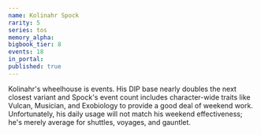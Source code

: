 ```yaml
---
name: Kolinahr Spock
rarity: 5
series: tos
memory_alpha:
bigbook_tier: 8
events: 18
in_portal:
published: true
---
```


Kolinahr's wheelhouse is events. His DIP base nearly doubles the next closest variant and Spock's event count includes character-wide traits like Vulcan, Musician, and Exobiology to provide a good deal of weekend work. Unfortunately, his daily usage will not match his weekend effectiveness; he's merely average for shuttles, voyages, and gauntlet.
